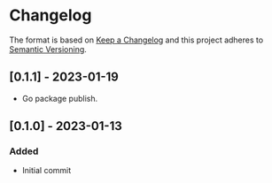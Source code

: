 # Changelog

The format is based on [Keep a Changelog](http://keepachangelog.com/en/1.0.0/)
and this project adheres to [Semantic Versioning](http://semver.org/spec/v2.0.0.html).

## [0.1.1] - 2023-01-19

- Go package publish.

## [0.1.0] - 2023-01-13

### Added

- Initial commit
